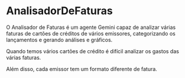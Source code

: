 # AnalisadorDeFaturas

O Analisador de Faturas é um agente Gemini capaz de analizar várias faturas de cartões de créditos de vários emissores, categorizando os lançamentos e gerando análises e gráficos.

Quando temos vários cartões de crédito é difícil analizar os gastos das várias faturas.

Além disso, cada emissor tem um formato diferente de fatura.

